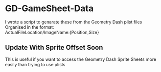# GD-GameSheet-Data

I wrote a script to genarate these from the Geometry Dash plist files \
Organised in the format: \
ActualFileLocation/ImageName:{Position,Size}

 
 ## Update With Sprite Offset Soon

 This is useful if you want to access the Geometry Dash Sprite Sheets more easily than trying to use plists
	